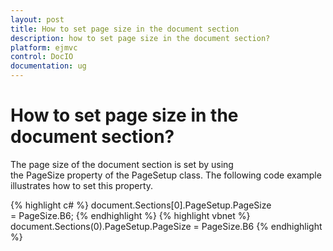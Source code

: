 ```yaml
---
layout: post
title: How to set page size in the document section 
description: how to set page size in the document section?
platform: ejmvc
control: DocIO
documentation: ug
---
```


# How to set page size in the document section?

The page size of the document section is set by using the PageSize property of the PageSetup class. The following code example illustrates how to set this property.

{% highlight c# %}
document.Sections[0].PageSetup.PageSize = PageSize.B6;
{% endhighlight  %}
{% highlight vbnet %}
document.Sections(0).PageSetup.PageSize = PageSize.B6
{% endhighlight  %}



